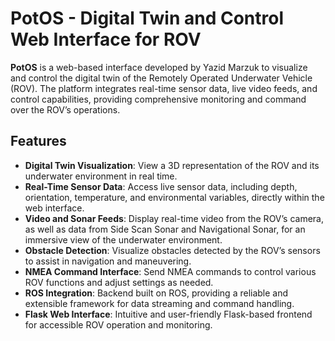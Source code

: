 # PotOS - Digital Twin and Control Web Interface for ROV

**PotOS** is a web-based interface developed by Yazid Marzuk to visualize and control the digital twin of the Remotely Operated Underwater Vehicle (ROV). The platform integrates real-time sensor data, live video feeds, and control capabilities, providing comprehensive monitoring and command over the ROV’s operations.

## Features

- **Digital Twin Visualization**: View a 3D representation of the ROV and its underwater environment in real time.
- **Real-Time Sensor Data**: Access live sensor data, including depth, orientation, temperature, and environmental variables, directly within the web interface.
- **Video and Sonar Feeds**: Display real-time video from the ROV’s camera, as well as data from Side Scan Sonar and Navigational Sonar, for an immersive view of the underwater environment.
- **Obstacle Detection**: Visualize obstacles detected by the ROV’s sensors to assist in navigation and maneuvering.
- **NMEA Command Interface**: Send NMEA commands to control various ROV functions and adjust settings as needed.
- **ROS Integration**: Backend built on ROS, providing a reliable and extensible framework for data streaming and command handling.
- **Flask Web Interface**: Intuitive and user-friendly Flask-based frontend for accessible ROV operation and monitoring.

